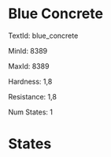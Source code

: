 # Blue Concrete

TextId: blue_concrete

MinId: 8389

MaxId: 8389

Hardness: 1,8

Resistance: 1,8


Num States: 1

# States
```

```